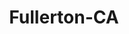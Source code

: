 ---
title: Fullerton-CA
slug: fullerton-ca
f_state:
- cms/state/california.md
f_locations:
- cms/payday-loan/area-check-cashing-center-4781.md
- cms/payday-loan/area-check-cashing-centers-4788.md
- cms/payday-loan/area-check-cashing-centers-4789.md
- cms/payday-loan/california-money-exchange-inc-5955.md
- cms/payday-loan/cash-4-checks-6330.md
- cms/payday-loan/cash-4-checks-6342.md
- cms/payday-loan/cash-n-more-8023.md
- cms/payday-loan/cash-n-more-8026.md
- cms/payday-loan/cash-n-more-8027.md
- cms/payday-loan/cash-n-more-express-auto-8031.md
- cms/payday-loan/cash-plus-8214.md
- cms/payday-loan/cash-plus-fullerton-8266.md
- cms/payday-loan/cash-plus-8291.md
- cms/payday-loan/cash-plus-8296.md
- cms/payday-loan/cash-plus-8297.md
- cms/payday-loan/check-cashing-etc-10848.md
- cms/payday-loan/check-cashing-etc-10852.md
- cms/payday-loan/check-into-cash-11608.md
- cms/payday-loan/check-into-cash-of-california-13266.md
- cms/payday-loan/continental-currency-15345.md
- cms/payday-loan/continental-currency-15357.md
- cms/payday-loan/cool-cash-15389.md
- cms/payday-loan/giromex-18960.md
- cms/payday-loan/giromex-18968.md
- cms/payday-loan/mfs-financial-services-20833.md
- cms/payday-loan/monetary-management-of-ca-inc-21047.md
updated-on: '2024-05-30T13:41:28.615Z'
created-on: '2024-05-30T13:41:28.615Z'
published-on: '2024-05-30T13:54:32.469Z'
f_city: Fullerton
layout: '[city].html'
tags: city
---
